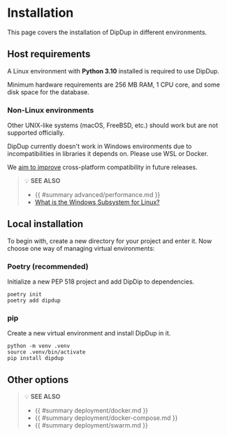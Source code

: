 # Installation

This page covers the installation of DipDup in different environments.

## Host requirements

A Linux environment with **Python 3.10** installed is required to use DipDup.

Minimum hardware requirements are 256 MB RAM, 1 CPU core, and some disk space for the database.

### Non-Linux environments

Other UNIX-like systems (macOS, FreeBSD, etc.) should work but are not supported officially.

DipDup currently doesn't work in Windows environments due to incompatibilities in libraries it depends on. Please use WSL or Docker.

We [aim to improve](https://github.com/dipdup-net/dipdup-py/pull/358) cross-platform compatibility in future releases.

> 💡 **SEE ALSO**
>
> * {{ #summary advanced/performance.md }}
> * [What is the Windows Subsystem for Linux?](https://docs.microsoft.com/en-us/windows/wsl/about)

## Local installation

To begin with, create a new directory for your project and enter it. Now choose one way of managing virtual environments:

### Poetry (recommended)

Initialize a new PEP 518 project and add DipDip to dependencies.

```shell
poetry init
poetry add dipdup
```

### pip

Create a new virtual environment and install DipDup in it.

```shell
python -m venv .venv
source .venv/bin/activate
pip install dipdup
```

## Other options

> 💡 **SEE ALSO**
>
> * {{ #summary deployment/docker.md }}
> * {{ #summary deployment/docker-compose.md }}
> * {{ #summary deployment/swarm.md }}
